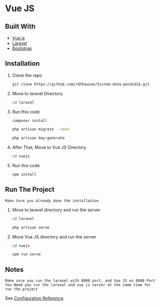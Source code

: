 # Vue JS

## Built With

- [Vue.js](https://vuejs.org/)
- [Laravel](https://laravel.com)
- [Bootstrap](https://getbootstrap.com)

## Installation

1. Clone the repo
   ```sh
   git clone https://github.com/rdhhauzan/Sistem-data-pendidik.git
   ```
2. Move to laravel Directory
   ```sh
   cd laravel
   ```
3. Run this code
   ```sh
   composer install
   ```
   ```sh
   php artisan migrate --seed
   ```
   ```sh
   php artisan key:generate
   ```
4. After That, Move to Vue JS Directory
   ```sh
   cd vuejs
   ```
5. Run this code
   ```sh
   npm install
   ```

## Run The Project

    Make Sure you already done the installation

1. Move to laravel directory and run the server
   ```sh
   cd laravel
   ```
   ```sh
   php artisan serve
   ```
2. Move Vue JS directory and run the server
   ```sh
   cd vuejs
   ```
   ```sh
   npm run serve
   ```

## Notes

    Make sure you run the laravel with 8000 port, and Vue JS on 8080 Port
    You Need you run the laravel and vue js server at the same time for run the project

See [Configuration Reference](https://cli.vuejs.org/config/).
